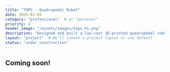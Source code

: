 ```yaml
---
title: "TOPS - Quadrupedal Robot"
date: 2025-01-01
category: "professional"  # or "personal"
priority: 4
header_image: "/assets/images/tops_hi.png"
description: "Designed and built a low-cost 3D-printed quadrupedal robot, TOPS, incorporating CAD, 3D simulation, reinforcement learning, and LiDAR."
layout: "project"  # We'll create a project layout or use default
status: "under_construction"
---
```

## Coming soon!
